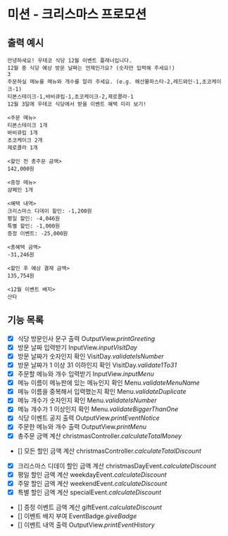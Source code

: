# 미션 - 크리스마스 프로모션

## 출력 예시

```
안녕하세요! 우테코 식당 12월 이벤트 플래너입니다.
12월 중 식당 예상 방문 날짜는 언제인가요? (숫자만 입력해 주세요!)
3
주문하실 메뉴를 메뉴와 개수를 알려 주세요. (e.g. 해산물파스타-2,레드와인-1,초코케이크-1)
티본스테이크-1,바비큐립-1,초코케이크-2,제로콜라-1
12월 3일에 우테코 식당에서 받을 이벤트 혜택 미리 보기!
 
<주문 메뉴>
티본스테이크 1개
바비큐립 1개
초코케이크 2개
제로콜라 1개
 
<할인 전 총주문 금액>
142,000원
 
<증정 메뉴>
샴페인 1개
 
<혜택 내역>
크리스마스 디데이 할인: -1,200원
평일 할인: -4,046원
특별 할인: -1,000원
증정 이벤트: -25,000원
 
<총혜택 금액>
-31,246원
 
<할인 후 예상 결제 금액>
135,754원
 
<12월 이벤트 배지>
산타
```

## 기능 목록

- [X] 식당 방문인사 문구 출력 OutputView.*printGreeting*
- [X] 방문 날짜 입력받기 InputView.*inputVisitDay*
- [X] 방문 날짜가 숫자인지 확인 VisitDay.*validateIsNumber*
- [X] 방문 날짜가 1 이상 31 이하인지 확인 VisitDay.*validate1To31*
- [X] 주문할 메뉴와 개수 입력받기 InputView.*inputMenu*
- [X] 메뉴 이름이 메뉴판에 있는 메뉴인지 확인 Menu.*validateMenuName*
- [X] 메뉴 이름을 중복해서 입력했는지 확인 Menu.*validateDuplicate*
- [X] 메뉴 개수가 숫자인지 확인 Menu.*validateIsNumber*
- [X] 메뉴 개수가 1 이상인지 확인 Menu.*validateBiggerThanOne*
- [X] 식당 이벤트 공지 출력 OutputView.*printEventNotice*
- [X] 주문한 메뉴와 개수 출력 OutputView.*printMenu*
- [X] 총주문 금액 계산 christmasController.*calculateTotalMoney*
- [] 모든 할인 금액 계산 christmasController.*calculateTotalDiscount*
- [X] 크리스마스 디데이 할인 금액 계산 christmasDayEvent.*calculateDiscount*
- [X] 평일 할인 금액 계산 weekdayEvent.*calculateDiscount*
- [X] 주말 할인 금액 계산 weekendEvent.*calculateDiscount*
- [X] 특별 할인 금액 계산 specialEvent.*calculateDiscount*
- [] 증정 이벤트 금액 계산 giftEvent.*calculateDiscount*
- [] 이벤트 배지 부여 EventBadge.*giveBadge*
- [] 이벤트 내역 출력 OutputView.*printEventHistory*
















